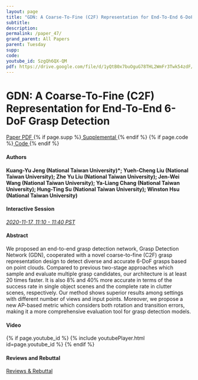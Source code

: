 ```yaml
---
layout: page
title: "GDN: A Coarse-To-Fine (C2F) Representation for End-To-End 6-DoF Grasp Detection"
subtitle: 
description:
permalink: /paper_47/
grand_parent: All Papers
parent: Tuesday
supp: 
code: 
youtube_id: SzgQh6QX-QM
pdf: https://drive.google.com/file/d/1yQtB0x7buOguG78THL2WmFr3Twk54zdF/view
---
```


# GDN: A Coarse-To-Fine (C2F) Representation for End-To-End 6-DoF Grasp Detection

<a href="https://drive.google.com/file/d/1yQtB0x7buOguG78THL2WmFr3Twk54zdF/view" target="_blank" rel="noopener noreferrer" class="btn btn-blue"><i class="fa fa-file-text-o" aria-hidden="true"></i> Paper PDF </a> {% if page.supp %}<a href="" target="_blank" rel="noopener noreferrer" class="btn btn-green"><i class="fa fa-file-text-o" aria-hidden="true"></i> Supplemental </a>{% endif %} {% if page.code %}<a href="" target="_blank" rel="noopener noreferrer" class="btn"><i class="fa fa-github" aria-hidden="true"></i> Code </a>{% endif %} 

#### Authors
**Kuang-Yu Jeng (National Taiwan University)*; Yueh-Cheng Liu (National Taiwan University); Zhe Yu Liu (National Taiwan University); Jen-Wei Wang (National Taiwan University); Ya-Liang Chang (National Taiwan University); Hung-Ting Su (National Taiwan University); Winston Hsu (National Taiwan University)**

#### Interactive Session
<a href="https://pheedloop.com/corl2020/virtual/?page=sessions&section=SESLBC3AS9IATU3CD" target="_blank" rel="noopener noreferrer"><em>2020-11-17, 11:10 - 11:40 PST </em></a>

#### Abstract
We proposed an end-to-end grasp detection network,  Grasp Detection Network (GDN), cooperated with a novel coarse-to-fine (C2F) grasp representation design to detect diverse and accurate 6-DoF grasps based on point clouds.   Compared to previous two-stage approaches which sample and evaluate multiple grasp candidates, our architecture is at least 20 times faster.  It is also 8% and 40% more accurate in terms of the success rate in single object scenes and the complete rate in clutter scenes, respectively. Our method shows superior results among settings with different number of views and input points.  Moreover, we propose a new AP-based metric which considers both rotation and transition errors, making it a more comprehensive evaluation tool for grasp detection models.

#### Video
{% if page.youtube_id %}
{% include youtubePlayer.html id=page.youtube_id %}
{% endif %}

#### Reviews and Rebuttal
<a href="" target="_blank" rel="noopener noreferrer" class="btn btn-purple"><i class="fa fa-pencil-square-o" aria-hidden="true"></i> Reviews & Rebuttal </a>

